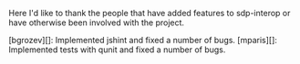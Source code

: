 Here I'd like to thank the people that have added features to sdp-interop or
have otherwise been involved with the project.

[bgrozev][]: Implemented jshint and fixed a number of bugs.
[mparis][]: Implemented tests with qunit and fixed a number of bugs.
